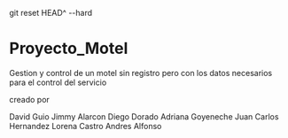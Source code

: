 git reset HEAD^ --hard
# Proyecto_Motel

Gestion y control de un motel sin registro pero con los datos necesarios para el control del servicio

creado por 

David Guio 
Jimmy Alarcon
Diego Dorado
Adriana Goyeneche
Juan Carlos Hernandez
Lorena Castro
Andres Alfonso

